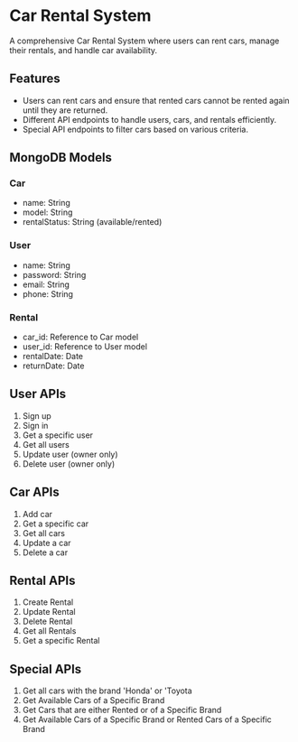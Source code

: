 # Car Rental System

A comprehensive Car Rental System where users can rent cars, manage their rentals, and handle car availability.

## Features

- Users can rent cars and ensure that rented cars cannot be rented again until they are returned.
- Different API endpoints to handle users, cars, and rentals efficiently.
- Special API endpoints to filter cars based on various criteria.

## MongoDB Models

### Car
- name: String
- model: String
- rentalStatus: String (available/rented)

### User
- name: String
- password: String
- email: String
- phone: String

### Rental
- car_id: Reference to Car model
- user_id: Reference to User model
- rentalDate: Date
- returnDate: Date

## User APIs

1. Sign up
2. Sign in
3. Get a specific user
4. Get all users
5. Update user (owner only)
6. Delete user (owner only)

## Car APIs

1. Add car
2. Get a specific car
3. Get all cars
4. Update a car
5. Delete a car

## Rental APIs

1. Create Rental
2. Update Rental
3. Delete Rental
4. Get all Rentals
5. Get a specific Rental

## Special APIs

1. Get all cars with the brand 'Honda' or 'Toyota
2. Get Available Cars of a Specific Brand
3. Get Cars that are either Rented or of a Specific Brand
4. Get Available Cars of a Specific Brand or Rented Cars of a Specific Brand
